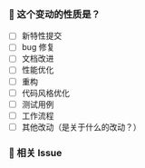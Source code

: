 <!--
首先，感谢你的贡献！😄

请确保填写以下 pull request 的信息，谢谢！~
-->


### 🤔 这个变动的性质是？

- [ ] 新特性提交
- [ ] bug 修复
- [ ] 文档改进
- [ ] 性能优化
- [ ] 重构
- [ ] 代码风格优化
- [ ] 测试用例
- [ ] 工作流程
- [ ] 其他改动（是关于什么的改动？）

### 🔗 相关 Issue

<!--
1. 描述相关需求的来源，如相关的 issue 讨论链接。
2. 例如 close #xxxx、 fix #xxxx
-->

<!-- 请向 dev 分支发起 pull request-->

